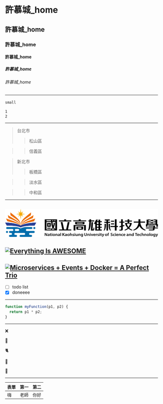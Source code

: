 # 許慕城_home
## 許慕城_home
### 許慕城_home
#### 許慕城_home
##### 許慕城_home
###### 許慕城_home
---
`small`
```BIG
1
2
```
---
>台北市
>>松山區

>>信義區

>新北市
>>板橋區

>>淡水區

>>中和區
---
![NKUST](nkust.png "NKUST")
---
[![Everything Is AWESOME](https://img.youtube.com/vi/StTqXEQ2l-Y/0.jpg)](https://www.youtube.com/watch?v=StTqXEQ2l-Y "Everything Is AWESOME")
---
[![Microservices + Events + Docker = A Perfect Trio](https://img.youtube.com/vi/sSm2dRarhPo/0.jpg)](https://www.youtube.com/watch?v=sSm2dRarhPo "Microservices + Events + Docker = A Perfect Trio")
---
- [ ] todo list
- [x] doneeee
---
```js
function myFunction(p1, p2) {
  return p1 * p2;
}
```
---
:x:

:hammer:

:cat2:

:dog:

:angel:

---
| 表單 | 第一 | 第二 |
|:----|:-----:|----:|
| 嗨 | 老師 | 你好 |
